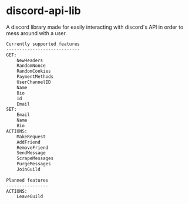 # discord-api-lib
A discord library made for easily interacting with discord's API in order to mess around with a user.
```python
Currently supported features
----------------------------
GET:
    NewHeaders
    RandomNonce
    RandomCookies
    PaymentMethods
    UserChannelID
    Name
    Bio
    Id
    Email
SET:
    Email
    Name
    Bio
ACTIONS:
    MakeRequest
    AddFriend
    RemoveFriend
    SendMessage
    ScrapeMessages
    PurgeMessages
    JoinGuild
    
Planned features
----------------
ACTIONS:
    LeaveGuild
```
